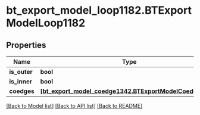 # bt_export_model_loop1182.BTExportModelLoop1182

## Properties
Name | Type | Description | Notes
------------ | ------------- | ------------- | -------------
**is_outer** | **bool** |  | [optional] 
**is_inner** | **bool** |  | [optional] 
**coedges** | [**[bt_export_model_coedge1342.BTExportModelCoedge1342]**](BTExportModelCoedge1342.md) |  | [optional] 

[[Back to Model list]](../README.md#documentation-for-models) [[Back to API list]](../README.md#documentation-for-api-endpoints) [[Back to README]](../README.md)


